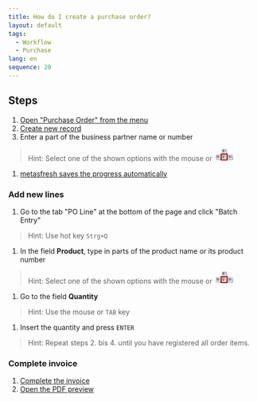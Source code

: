 ```yaml
---
title: How do I create a purchase order?
layout: default
tags:
  - Workflow
  - Purchase
lang: en
sequence: 20
---
```


## Steps

1. [Open "Purchase Order" from the menu](Menu)
1. [Create new record](New_Record_Window)
1. Enter a part of the business partner name or number
> Hint: Select one of the shown options with the mouse or ![](../DE/assets/Workflow_Auftrag_Bis_Rechnung_WebUI-73797.png)

1. [metasfresh saves the progress automatically](Saveindicator)

### Add new lines
1. Go to the tab "PO Line" at the bottom of the page and click "Batch Entry"
> Hint: Use hot key `Strg+Q`

1. In the field **Product**, type in parts of the product name or its product number
> Hint: Select one of the shown options with the mouse or ![](../DE/assets/Workflow_Auftrag_Bis_Rechnung_WebUI-73797.png)

1. Go to the field **Quantity**
> Hint: Use the mouse or `TAB` key

1. Insert the quantity and press `ENTER`
> Hint: Repeat steps 2. bis 4. until you have registered all order items.

### Complete invoice

1. [Complete the invoice](BelegverarbeitungFertigstellen)
1. [Open the PDF preview](PrintPreview)
